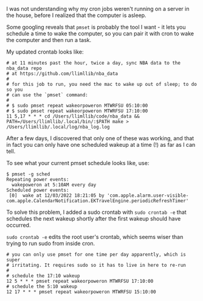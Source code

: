 I was not understanding why my cron jobs weren't running on a server in the house, before I realized that the computer is asleep.

Some googling reveals that `pmset` is probably the tool I want - it lets you schedule a time to wake the computer, so you can pair it with cron to wake the computer and then run a task.

My updated crontab looks like:

```
# at 11 minutes past the hour, twice a day, sync NBA data to the nba_data repo
# at https://github.com/llimllib/nba_data
#
# for this job to run, you need the mac to wake up out of sleep; to do so you
# can use the `pmset` command:
#
# $ sudo pmset repeat wakeorpoweron MTWRFSU 05:10:00
# $ sudo pmset repeat wakeorpoweron MTWRFSU 17:10:00
11 5,17 * * * cd /Users/llimllib/code/nba_data && PATH=/Users/llimllib/.local/bin/:$PATH make > /Users/llimllib/.local/log/nba_log.log
```

After a few days, I discovered that only one of these was working, and that in fact you can only have one scheduled wakeup at a time (!) as far as I can tell.

To see what your current pmset schedule looks like, use:

```
$ pmset -g sched
Repeating power events:
  wakepoweron at 5:10AM every day
Scheduled power events:
 [0]  wake at 12/03/2022 18:21:05 by 'com.apple.alarm.user-visible-com.apple.CalendarNotification.EKTravelEngine.periodicRefreshTimer'
```
To solve this problem, I added a sudo crontab with `sudo crontab -e` that schedules the next wakeup shortly after the first wakeup should have occurred.

`sudo crontab -e` edits the root user's crontab, which seems wiser than trying to run sudo from inside cron.

```
# you can only use pmset for one time per day apparently, which is super
# irritating. It requires sudo so it has to live in here to re-run
#
# schedule the 17:10 wakeup
12 5 * * * pmset repeat wakeorpoweron MTWRFSU 17:10:00
# schedule the 5:10 wakeup
12 17 * * * pmset repeat wakeorpoweron MTWRFSU 15:10:00
```